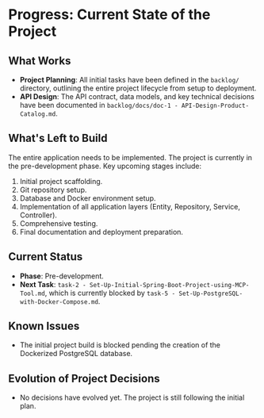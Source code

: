 # Progress: Current State of the Project

## What Works
- **Project Planning**: All initial tasks have been defined in the `backlog/` directory, outlining the entire project lifecycle from setup to deployment.
- **API Design**: The API contract, data models, and key technical decisions have been documented in `backlog/docs/doc-1 - API-Design-Product-Catalog.md`.

## What's Left to Build
The entire application needs to be implemented. The project is currently in the pre-development phase. Key upcoming stages include:
1.  Initial project scaffolding.
2.  Git repository setup.
3.  Database and Docker environment setup.
4.  Implementation of all application layers (Entity, Repository, Service, Controller).
5.  Comprehensive testing.
6.  Final documentation and deployment preparation.

## Current Status
- **Phase**: Pre-development.
- **Next Task**: `task-2 - Set-Up-Initial-Spring-Boot-Project-using-MCP-Tool.md`, which is currently blocked by `task-5 - Set-Up-PostgreSQL-with-Docker-Compose.md`.

## Known Issues
- The initial project build is blocked pending the creation of the Dockerized PostgreSQL database.

## Evolution of Project Decisions
- No decisions have evolved yet. The project is still following the initial plan.
